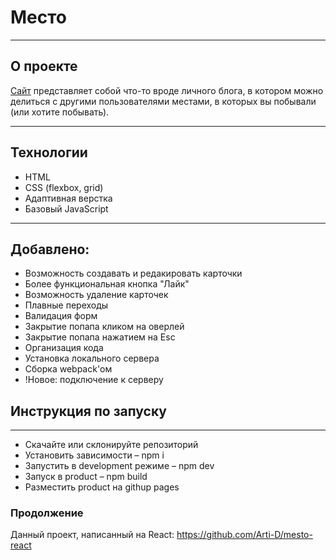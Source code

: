 # Место

------

## О проекте

[Сайт](https://arti-d.github.io/mesto/index.html) представляет собой что-то вроде личного блога, в котором можно делиться с другими пользователями местами, в которых вы побывали (или хотите побывать).

------

## Технологии

* HTML
* CSS (flexbox, grid)
* Адаптивная верстка
* Базовый JavaScript

------

## Добавлено:

* Возможность создавать и редакировать карточки
* Более функциональная кнопка "Лайк"
* Возможность удаление карточек
* Плавные переходы 
* Валидация форм
* Закрытие попапа кликом на оверлей
* Закрытие попапа нажатием на Esc
* Организация кода
* Установка локального сервера 
* Сборка webpack'ом
* !Новое: подключение к серверу 

## Инструкция по запуску
------
- Скачайте или склонируйте репозиторий 
- Установить зависимости – npm i
- Запустить в development режиме – npm dev
- Запуск в product – npm build
- Разместить product на githup pages

### Продолжение 
Данный проект, написанный на React: https://github.com/Arti-D/mesto-react
